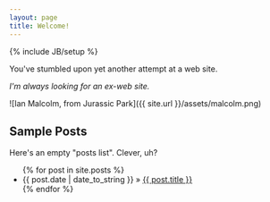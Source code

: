 ```yaml
---
layout: page
title: Welcome!
---
```

{% include JB/setup %}

You've stumbled upon yet another attempt at a web site.

*I'm always looking for an ex-web site.*

![Ian Malcolm, from Jurassic Park]({{ site.url }}/assets/malcolm.png)

## Sample Posts

Here's an empty "posts list". Clever, uh?

<ul class="posts">
  {% for post in site.posts %}
    <li><span>{{ post.date | date_to_string }}</span> &raquo; <a href="{{ BASE_PATH }}{{ post.url }}">{{ post.title }}</a></li>
  {% endfor %}
</ul>

<!---
vim: syntax=markdown:
-->
